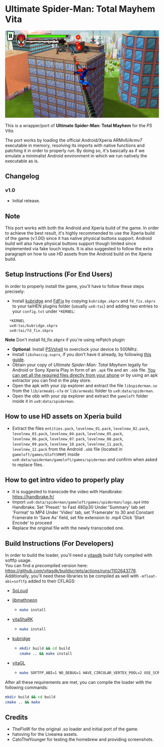 # Ultimate Spider-Man: Total Mayhem Vita

<p align="center"><img src="./screenshots/game.png"></p>

This is a wrapper/port of <b>Ultimate Spider-Man: Total Mayhem</b> for the *PS Vita*.

The port works by loading the official Android/Xperia ARMv6/Armv7 executable in memory, resolving its imports with native functions and patching it in order to properly run.
By doing so, it's basically as if we emulate a minimalist Android environment in which we run natively the executable as is.

## Changelog

### v1.0

- Initial release.

## Note

This port works with both the Android and Xperia build of the game. In order to achieve the best result, it's highly recommended to use the Xperia build of the game (v.1.00) since it has native physical buttons support. Android build will also have physical buttons support though limited since implemented via fake touch inputs.
It is also suggested to follow the extra paragraph on how to use HD assets from the Android build on the Xperia build.

## Setup Instructions (For End Users)

In order to properly install the game, you'll have to follow these steps precisely:

- Install [kubridge](https://github.com/TheOfficialFloW/kubridge/releases/) and [FdFix](https://github.com/TheOfficialFloW/FdFix/releases/) by copying `kubridge.skprx` and `fd_fix.skprx` to your taiHEN plugins folder (usually `ux0:tai`) and adding two entries to your `config.txt` under `*KERNEL`:
  
```
  *KERNEL
  ux0:tai/kubridge.skprx
  ux0:tai/fd_fix.skprx
```

**Note** Don't install fd_fix.skprx if you're using rePatch plugin

- **Optional**: Install [PSVshell](https://github.com/Electry/PSVshell/releases) to overclock your device to 500Mhz.
- Install `libshacccg.suprx`, if you don't have it already, by following [this guide](https://samilops2.gitbook.io/vita-troubleshooting-guide/shader-compiler/extract-libshacccg.suprx).
- Obtain your copy of *Ultimate Spider-Man: Total Mayhem* legally for Android or Sony Xperia Play in form of an `.apk` file and an `.obb` file. [You can get all the required files directly from your phone](https://stackoverflow.com/questions/11012976/how-do-i-get-the-apk-of-an-installed-app-without-root-access) or by using an apk extractor you can find in the play store.
- Open the apk with your zip explorer and extract the file `libspiderman.so` from the `lib/armeabi-v7a` or `lib/armeabi` folder to `ux0:data/spiderman`. 
- Open the obb with your zip explorer and extract the `gameloft` folder inside it in `ux0:data/spiderman`.

## How to use HD assets on Xperia build

- Extract the files `entities.pack`, `levelnew_01.pack`, `levelnew_02.pack`, `levelnew_03.pack`, `levelnew_04.pack`, `levelnew_05.pack`, `levelnew_06.pack`, `levelnew_07.pack`, `levelnew_08.pack`, `levelnew_09.pack`, `levelnew_10.pack`, `levelnew_11.pack`, `levelnew_12.pack` from the Android `.obb` file (located in `gameloft/games/GloftSMHP`) inside `ux0:data/spiderman/gameloft/games/spiderman` and confirm when asked to replace files.

## How to get intro video to properly play

- It is suggested to transcode the video with Handbrake: https://handbrake.fr/
- Import `ux0:data/spiderman/gameloft/games/spiderman/logo.mp4` into Handbrake.
    Set 'Preset:' to Fast 480p30
    Under 'Summary' tab set 'Format' to MP4
    Under 'Video' tab, set 'Framerate' to 30 and Constant Framerate
    In 'Save As' field, set file extension to .mp4
    Click 'Start Encode' to proceed
- Replace the original file with the newly transcoded one.

## Build Instructions (For Developers)

In order to build the loader, you'll need a [vitasdk](https://github.com/vitasdk) build fully compiled with softfp usage.  
You can find a precompiled version here: https://github.com/vitasdk/buildscripts/actions/runs/1102643776.  
Additionally, you'll need these libraries to be compiled as well with `-mfloat-abi=softfp` added to their CFLAGS:

- [SoLoud](https://github.com/vitasdk/packages/blob/master/soloud/VITABUILD)

- [libmathneon](https://github.com/Rinnegatamante/math-neon)

  - ```bash
    make install
    ```

- [vitaShaRK](https://github.com/Rinnegatamante/vitaShaRK)

  - ```bash
    make install
    ```

- [kubridge](https://github.com/TheOfficialFloW/kubridge)

  - ```bash
    mkdir build && cd build
    cmake .. && make install
    ```

- [vitaGL](https://github.com/Rinnegatamante/vitaGL)

  - ````bash
    make SOFTFP_ABI=1 NO_DEBUG=1 HAVE_CIRCULAR_VERTEX_POOL=2 USE_SCRATCH_MEM=1 DISABLE_FFP_MULTITEXTURE=1 PHYCONT_ON_DEMAND=1 install
    ````

After all these requirements are met, you can compile the loader with the following commands:

```bash
mkdir build && cd build
cmake .. && make
```

## Credits

- TheFloW for the original .so loader and initial port of the game.
- hatoving for the Livearea assets.
- CatoTheYounger for testing the homebrew and providing screenshots.
